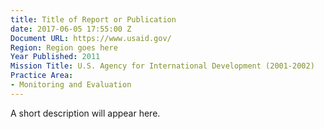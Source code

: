 ```yaml
---
title: Title of Report or Publication
date: 2017-06-05 17:55:00 Z
Document URL: https://www.usaid.gov/
Region: Region goes here
Year Published: 2011
Mission Title: U.S. Agency for International Development (2001-2002)
Practice Area:
- Monitoring and Evaluation
---
```


A short description will appear here.